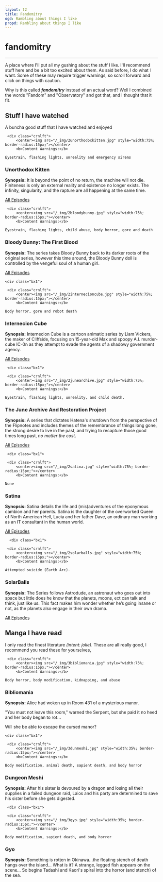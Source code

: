 ```yaml
---
layout: t2
title: Fandomitry
ogd: Rambling about things I like
propd: Rambling about things I like
---
```

# fandomitry
---

A place where I'll put all my gushing about the stuff I like. I'll recommend stuff here and be a bit too excited about them. As said before, I do what I want. Some of these may require trigger warnings, so scroll forward and click on things with caution.

Why is this called ***fandomitry*** instead of an actual word? Well I combined the words "Fandom" and "Observatory" and got that, and I thought that it fit.

## Stuff I have watched <i class="ph ph-television"></i>

A buncha good stuff that I have watched and enjoyed

   <div class="bx1">

     <div class="crnlft">
         <center><img src="/_img/2unorthodoxkitten.jpg" style="width:75%; border-radius:15px;"></center>
         <b>Content Warnings:</b>
 `Eyestrain, flashing lights, unreality and emergency sirens`
     </div>
     <div class="crnrht">
        <h3>Unorthodox Kitten</h3>

<b>Synopsis:</b>
It is beyond the point of no return, the machine will not die. Finiteness is only an external reality and existence no longer exists. The infinity, singularity, and the rapture are all happening at the same time.

[All Episodes <i class="ph ph-link"></i>](https://www.youtube.com/@Unorthodox_Kitten/playlists)
    </div>
 </div>

   <div class="bx1">

     <div class="crnlft">
         <center><img src="/_img/2bloodybunny.jpg" style="width:75%; border-radius:15px;"></center>
         <b>Content Warnings:</b>
 `Eyestrain, flashing lights, child abuse, body horror, gore and death`
     </div>
     <div class="crnrht">
        <h3>Bloody Bunny: The First Blood</h3>

<b>Synopsis:</b>
The series takes Bloody Bunny back to its darker roots of the original series, however this time around, the Bloody Bunny doll is controlled by the vengeful soul of a human girl. 

[All Episodes <i class="ph ph-link"></i>](https://www.youtube.com/watch?v=B5_aRsGiHwo)
    </div>
 </div>



    <div class="bx1">

     <div class="crnlft">
         <center><img src="/_img/2internecioncube.jpg" style="width:75%; border-radius:15px;"></center>
         <b>Content Warnings:</b>
 `Body horror, gore and robot death`
     </div>
     <div class="crnrht">
        <h3>Internecion Cube</h3>

<b>Synopsis:</b>
Internecion Cube is a cartoon animatic series by Liam Vickers, the maker of Cliffside, focusing on 15-year-old Max and spoopy A.I. murder-cube IC-0n as they attempt to evade the agents of a shadowy government agency.  

[All Episodes <i class="ph ph-link"></i>](https://www.youtube.com/playlist?list=PL5w2zEEHyu9diwutPVgkzEuARUt_sGkRM)
    </div>
 </div>



     <div class="bx1">

     <div class="crnlft">
         <center><img src="/_img/2junearchive.jpg" style="width:75%; border-radius:15px;"></center>
         <b>Content Warnings:</b>
  `Eyestrain, flashing lights, unreality, and child death.`
     </div>
     <div class="crnrht">
        <h3>The June Archive And Restoration Project</h3>

<b>Synopsis:</b>
A series that dictates Hatena's shutdown from the perspective of the Flipnotes and includes themes of the remembrance of things long gone, the strong desire to live in the past, and trying to recapture those good times long past, <i>no matter the cost</i>.

[All Episodes <i class="ph ph-link"></i>](https://www.youtube.com/@JuneFlipArchive/videos)
    </div>
 </div>

     <div class="bx1">

     <div class="crnlft">
         <center><img src="/_img/2satina.jpg" style="width:75%; border-radius:15px;"></center>
         <b>Content Warnings:</b>
  `None`
     </div>
     <div class="crnrht">
        <h3>Satina</h3>

<b>Synopsis:</b>
Satina details the life and (mis)adventures of the eponymous cambion and her parents. Satina is the daughter of the overworked Queen of North American Hell, Lucia and her father Dave, an ordinary man working as an IT consultant in the human world. 

[All Episodes <i class="ph ph-link"></i>](https://www.youtube.com/playlist?list=PLcbDWlQO3Hl3lvtjTga3ujQXjHk3VSXik)
    </div>
 </div>

      <div class="bx1">

     <div class="crnlft">
         <center><img src="/_img/2solarballs.jpg" style="width:75%; border-radius:15px;"></center>
         <b>Content Warnings:</b>
   `Attempted suicide (Earth Arc).`
     </div>
     <div class="crnrht">
        <h3>SolarBalls</h3>

<b>Synopsis:</b>
The Series follows Astrodude, an astronaut who goes out into space but little does he know that the planets, moons, ect can talk and think, just like us. This fact makes him wonder whether he’s going insane or not, as the planets also engage in their own drama. 

[All Episodes <i class="ph ph-link"></i>](https://www.youtube.com/playlist?list=PL5w2zEEHyu9diwutPVgkzEuARUt_sGkRM)
    </div>
 </div>

 ## Manga I have read <i class="ph ph-book"></i>
I only read the finest literature *(intent: joke)*. These are all really good, I recommend you read these for yourselves,

   <div class="bx1">

     <div class="crnlft">
         <center><img src="/_img/3bibliomania.jpg" style="width:75%; border-radius:15px;"></center>
         <b>Content Warnings:</b>
`Body horror, body modification, kidnapping, and abuse`
     </div>
     <div class="crnrht">
        <h3>Bibliomania</h3>

<b>Synopsis:</b>
Alice had woken up in Room 431 of a mysterious manor.

"You must not leave this room," warned the Serpent, but she paid it no heed and her body began to rot…

Will she be able to escape the cursed manor?
    </div>
 </div>

    <div class="bx1">

     <div class="crnlft">
         <center><img src="/_img/3dunmeshi.jpg" style="width:35%; border-radius:15px;"></center>
         <b>Content Warnings:</b>
`Body modification, animal death, sapient death, and body horror`
     </div>
     <div class="crnrht">
        <h3>Dungeon Meshi</h3>

<b>Synopsis:</b>
After his sister is devoured by a dragon and losing all their supplies in a failed dungeon raid, Laios and his party are determined to save his sister before she gets digested.
    </div>
 </div>

     <div class="bx1">

     <div class="crnlft">
         <center><img src="/_img/3gyo.jpg" style="width:35%; border-radius:15px;"></center>
         <b>Content Warnings:</b>
`Body modification, sapient death, and body horror`
     </div>
     <div class="crnrht">
        <h3>Gyo</h3>

<b>Synopsis:</b>
Something is rotten in Okinawa…the floating stench of death hangs over the island... What is it? A strange, legged fish appears on the scene... So begins Tadashi and Kaori's spiral into the horror (and stench) of the sea.
    </div>
 </div>